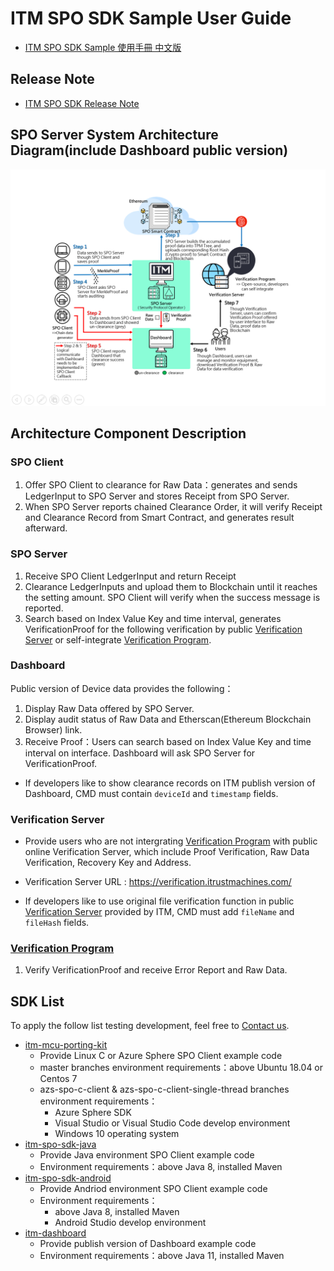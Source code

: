 # ITM SPO SDK Sample User Guide

- [ITM SPO SDK Sample 使用手冊 中文版](./README_zh.md)

## Release Note

- [ITM SPO SDK Release Note](./doc/ReleaseNote.md)

## SPO Server System Architecture Diagram(include Dashboard public version)

![SPO Server System Architecture Diagram](./doc/SPO-Server-System-Architecture-Diagram_en.png)

## Architecture Component Description

### SPO Client

1. Offer SPO Client to clearance for Raw Data：generates and sends LedgerInput to SPO Server and stores Receipt from SPO Server.
2. When SPO Server reports chained Clearance Order, it will verify Receipt and Clearance Record from Smart Contract, and generates result afterward.

### SPO Server

1. Receive SPO Client LedgerInput and return Receipt
2. Clearance LedgerInputs and upload them to Blockchain until it reaches the setting amount. SPO Client will verify when the success message is reported.
3. Search based on Index Value Key and time interval, generates VerificationProof for the following verification by public [Verification Server](https://verification.itrustmachines.com/) or self-integrate [Verification Program](https://github.com/itrustmachines/spo-verification-program).

### Dashboard

Public version of Device data provides the following：

1. Display Raw Data offered by SPO Server.
2. Display audit status of Raw Data and Etherscan(Ethereum Blockchain Browser) link.
3. Receive Proof：Users can search based on Index Value Key and time interval on interface. Dashboard will ask SPO Server for VerificationProof.

- If developers like to show clearance records on ITM publish version of Dashboard, CMD must contain `deviceId` and `timestamp` fields.

### Verification Server

- Provide users who are not intergrating [Verification Program](https://github.com/itrustmachines/spo-verification-program) with public online Verification Server, which include Proof Verification, Raw Data Verification, Recovery Key and Address.
- Verification Server URL : https://verification.itrustmachines.com/

- If developers like to use original file verification function in public [Verification Server](https://verification.itrustmachines.com/) provided by ITM, CMD must add `fileName` and `fileHash` fields.

### [Verification Program](https://github.com/itrustmachines/spo-verification-program)

1. Verify VerificationProof and receive Error Report and Raw Data.

## SDK List

To apply the follow list testing development, feel free to [Contact us](https://itrustmachines.com/).

- [itm-mcu-porting-kit](https://github.com/itrustmachines/itm-mcu-porting-kit)
  - Provide Linux C or Azure Sphere SPO Client example code
  - master branches environment requirements：above Ubuntu 18.04 or Centos 7
  - azs-spo-c-client & azs-spo-c-client-single-thread branches environment requirements：
    - Azure Sphere SDK
    - Visual Studio or Visual Studio Code develop environment
    - Windows 10 operating system
- [itm-spo-sdk-java](https://github.com/itrustmachines/itm-spo-sdk-java)
  - Provide Java environment SPO Client example code
  - Environment requirements：above Java 8, installed Maven
- [itm-spo-sdk-android](https://github.com/itrustmachines/itm-spo-sdk-android)
  - Provide Andriod environment SPO Client example code
  - Environment requirements：
    - above Java 8, installed Maven
    - Android Studio develop environment
- [itm-dashboard](https://github.com/itrustmachines/itm-dashboard)
  - Provide publish version of Dashboard example code
  - Environment requirements：above Java 11, installed Maven

